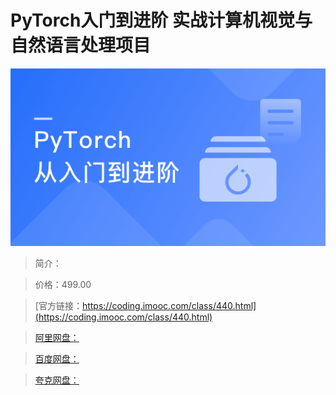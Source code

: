 # PyTorch入门到进阶 实战计算机视觉与自然语言处理项目

![img](../../assets/5fd191f209141e1905400304.png)

> 简介：

> 价格：499.00

> [官方链接：https://coding.imooc.com/class/440.html](https://coding.imooc.com/class/440.html)

> [阿里网盘：]()

> [百度网盘：]()

> [夸克网盘：]()

